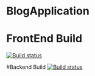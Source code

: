 # BlogApplication

# FrontEnd Build
[![Build status](https://dev.azure.com/Sandeshkarki/Blog%20Application/_apis/build/status/Blog-Application-FrontEnd)](https://dev.azure.com/Sandeshkarki/Blog%20Application/_build/latest?definitionId=16)

#Backend Build
[![Build status](https://dev.azure.com/Sandeshkarki/Blog%20Application/_apis/build/status/Blog-Application-FrontEnd)](https://dev.azure.com/Sandeshkarki/Blog%20Application/_build/latest?definitionId=16)
